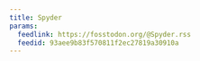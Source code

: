 ```yaml
---
title: Spyder
params:
  feedlink: https://fosstodon.org/@Spyder.rss
  feedid: 93aee9b83f570811f2ec27819a30910a
---
```

